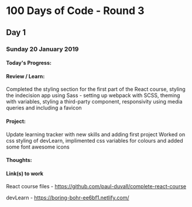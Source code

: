 # 100 Days of Code - Round 3

## Day 1
### Sunday 20 January 2019 

#### Today's Progress: 

#### Review / Learn:
Completed the styling section for the first part of the React course, styling the indecision app using Sass - setting up webpack with SCSS, theming with variables, styling a third-party component, responsivity using media queries and including a favicon

#### Project:
Update learning tracker with new skills and adding first project
Worked on css styling of devLearn, implimented css variables for colours and added some font awesome icons

#### Thoughts:

#### Link(s) to work

React course files - https://github.com/paul-duvall/complete-react-course

devLearn - https://boring-bohr-ee6bf1.netlify.com/
